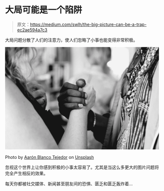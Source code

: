 # 大局可能是一个陷阱

> 原文：<https://medium.com/swlh/the-big-picture-can-be-a-trap-ec2ae594a7c3>

大局问题分散了人们的注意力，使人们忽略了小事也能变得非常积极。

![](img/a0969daf8f67306e595e516c28c1a197.png)

Photo by [Aarón Blanco Tejedor](https://unsplash.com/@blancotejedor?utm_source=unsplash&utm_medium=referral&utm_content=creditCopyText) on [Unsplash](https://unsplash.com/search/photos/empathy?utm_source=unsplash&utm_medium=referral&utm_content=creditCopyText)

忽视这个世界上让你感到积极的小事太容易了。尤其是当这么多更大的图片问题将完全产生相反的效果。

每天你都被社交媒体、新闻甚至朋友间的恐惧、匮乏和匮乏轰炸着…